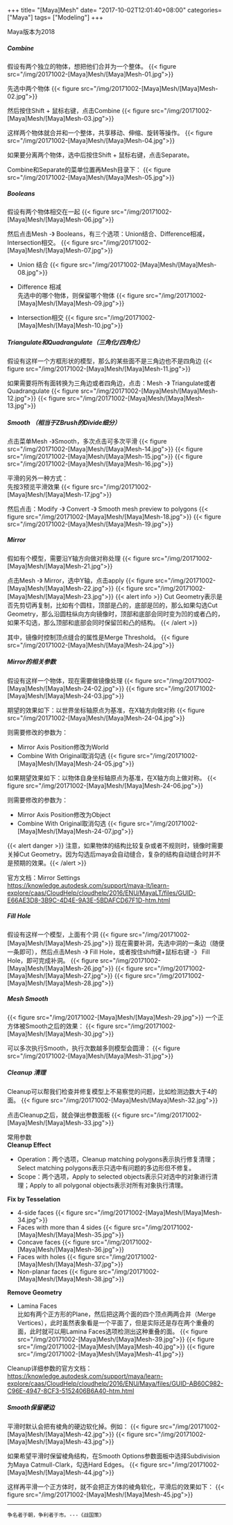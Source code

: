 +++
title= "[Maya]Mesh"
date= "2017-10-02T12:01:40+08:00"
categories= ["Maya"]
tags= ["Modeling"]
+++

Maya版本为2018

##### Combine
假设有两个独立的物体，想把他们合并为一个整体。
{{< figure src="/img/20171002-[Maya]Mesh/[Maya]Mesh-01.jpg">}}

先选中两个物体
{{< figure src="/img/20171002-[Maya]Mesh/[Maya]Mesh-02.jpg">}}

然后按住Shift + 鼠标右键，点击Combine
{{< figure src="/img/20171002-[Maya]Mesh/[Maya]Mesh-03.jpg">}}

这样两个物体就合并和一个整体，共享移动、伸缩、旋转等操作。
{{< figure src="/img/20171002-[Maya]Mesh/[Maya]Mesh-04.jpg">}}

如果要分离两个物体，选中后按住Shift + 鼠标右键，点击Separate。

Combine和Separate的菜单位置再Mesh目录下：
{{< figure src="/img/20171002-[Maya]Mesh/[Maya]Mesh-05.jpg">}}

##### Booleans
假设有两个物体相交在一起
{{< figure src="/img/20171002-[Maya]Mesh/[Maya]Mesh-06.jpg">}}

然后点击Mesh -》 Booleans，有三个选项：Union结合、Difference相减，Intersection相交。
{{< figure src="/img/20171002-[Maya]Mesh/[Maya]Mesh-07.jpg">}}

+ Union 结合
{{< figure src="/img/20171002-[Maya]Mesh/[Maya]Mesh-08.jpg">}}

+ Difference 相减  
先选中的哪个物体，则保留哪个物体
{{< figure src="/img/20171002-[Maya]Mesh/[Maya]Mesh-09.jpg">}}

+ Intersection相交
{{< figure src="/img/20171002-[Maya]Mesh/[Maya]Mesh-10.jpg">}}


##### Triangulate和Quadrangulate（三角化/四角化）
假设有这样一个方框形状的模型，那么的某些面不是三角边也不是四角边
{{< figure src="/img/20171002-[Maya]Mesh/[Maya]Mesh-11.jpg">}}

如果需要将所有面转换为三角边或者四角边，点击：Mesh -》 Triangulate或者Quadrangulate
{{< figure src="/img/20171002-[Maya]Mesh/[Maya]Mesh-12.jpg">}}
{{< figure src="/img/20171002-[Maya]Mesh/[Maya]Mesh-13.jpg">}}

##### Smooth （相当于ZBrush的Divide细分）
点击菜单Mesh -》Smooth，多次点击可多次平滑
{{< figure src="/img/20171002-[Maya]Mesh/[Maya]Mesh-14.jpg">}}
{{< figure src="/img/20171002-[Maya]Mesh/[Maya]Mesh-15.jpg">}}
{{< figure src="/img/20171002-[Maya]Mesh/[Maya]Mesh-16.jpg">}}

平滑的另外一种方式：  
先按3预览平滑效果
{{< figure src="/img/20171002-[Maya]Mesh/[Maya]Mesh-17.jpg">}}

然后点击：Modify -》 Convert -》 Smooth mesh preview to polygons
{{< figure src="/img/20171002-[Maya]Mesh/[Maya]Mesh-18.jpg">}}
{{< figure src="/img/20171002-[Maya]Mesh/[Maya]Mesh-19.jpg">}}

##### Mirror
假如有个模型，需要沿Y轴方向做对称处理
{{< figure src="/img/20171002-[Maya]Mesh/[Maya]Mesh-21.jpg">}}

点击Mesh -》 Mirror，选中Y轴，点击apply
{{< figure src="/img/20171002-[Maya]Mesh/[Maya]Mesh-22.jpg">}}
{{< figure src="/img/20171002-[Maya]Mesh/[Maya]Mesh-23.jpg">}}
{{< alert info >}}
Cut Geometry表示是否先剪切再复制，比如有个圆柱，顶部是凸的，底部是凹的，那么如果勾选Cut Geometry，那么沿圆柱纵向方向镜像时，顶部和底部会同时变为凹的或者凸的，如果不勾选，那么顶部和底部会同时保留凹和凸的结构。
{{< /alert >}}

其中，镜像时控制顶点缝合的属性是Merge Threshold。
{{< figure src="/img/20171002-[Maya]Mesh/[Maya]Mesh-24.jpg">}}

##### Mirror的相关参数
假设有这样一个物体，现在需要做镜像处理
{{< figure src="/img/20171002-[Maya]Mesh/[Maya]Mesh-24-02.jpg">}}
{{< figure src="/img/20171002-[Maya]Mesh/[Maya]Mesh-24-03.jpg">}}

期望的效果如下：以世界坐标轴原点为基准，在X轴方向做对称
{{< figure src="/img/20171002-[Maya]Mesh/[Maya]Mesh-24-04.jpg">}}

则需要修改的参数为：

+ Mirror Axis Position修改为World
+ Combine With Original取消勾选
{{< figure src="/img/20171002-[Maya]Mesh/[Maya]Mesh-24-05.jpg">}}

如果期望效果如下：以物体自身坐标轴原点为基准，在X轴方向上做对称。
{{< figure src="/img/20171002-[Maya]Mesh/[Maya]Mesh-24-06.jpg">}}

则需要修改的参数为：

+ Mirror Axis Position修改为Object
+ Combine With Original取消勾选
{{< figure src="/img/20171002-[Maya]Mesh/[Maya]Mesh-24-07.jpg">}}

{{< alert danger >}} 注意，如果物体的结构比较复杂或者不规则时，镜像时需要关掉Cut Geometry。因为勾选后maya会自动缝合，复杂的结构自动缝合时并不是预期的效果。{{< /alert >}}

官方文档：Mirror Settings  
https://knowledge.autodesk.com/support/maya-lt/learn-explore/caas/CloudHelp/cloudhelp/2016/ENU/MayaLT/files/GUID-E66AE3D8-3B9C-4D4E-9A3E-5BDAFCD67F1D-htm.html

##### Fill Hole
假设有这样一个模型，上面有个洞
{{< figure src="/img/20171002-[Maya]Mesh/[Maya]Mesh-25.jpg">}}
现在需要补洞，先选中洞的一条边（随便一条即可），然后点击Mesh -》 Fill Hole，或者按住shift键+鼠标右键 -》 Fill Hole，即可完成补洞。
{{< figure src="/img/20171002-[Maya]Mesh/[Maya]Mesh-26.jpg">}}
{{< figure src="/img/20171002-[Maya]Mesh/[Maya]Mesh-27.jpg">}}
{{< figure src="/img/20171002-[Maya]Mesh/[Maya]Mesh-28.jpg">}}

##### Mesh Smooth
{{< figure src="/img/20171002-[Maya]Mesh/[Maya]Mesh-29.jpg">}}
一个正方体被Smooth之后的效果：
{{< figure src="/img/20171002-[Maya]Mesh/[Maya]Mesh-30.jpg">}}

可以多次执行Smooth，执行次数越多则模型会圆滑：
{{< figure src="/img/20171002-[Maya]Mesh/[Maya]Mesh-31.jpg">}}

##### Cleanup 清理
Cleanup可以帮我们检查并修复模型上不易察觉的问题，比如检测边数大于4的面。
{{< figure src="/img/20171002-[Maya]Mesh/[Maya]Mesh-32.jpg">}}

点击Cleanup之后，就会弹出参数面板
{{< figure src="/img/20171002-[Maya]Mesh/[Maya]Mesh-33.jpg">}}

常用参数  
**Cleanup Effect**

+ Operation：两个选项，Cleanup matching polygons表示执行修复清理；Select matching polygons表示只选中有问题的多边形但不修复。
+ Scope：两个选项，Apply to selected objects表示只对选中的对象进行清理；Apply to all polygonal objects表示对所有对象执行清理。

**Fix by Tesselation**

+ 4-side faces
{{< figure src="/img/20171002-[Maya]Mesh/[Maya]Mesh-34.jpg">}}
+ Faces with more than 4 sides
{{< figure src="/img/20171002-[Maya]Mesh/[Maya]Mesh-35.jpg">}}
+ Concave faces
{{< figure src="/img/20171002-[Maya]Mesh/[Maya]Mesh-36.jpg">}}
+ Faces with holes
{{< figure src="/img/20171002-[Maya]Mesh/[Maya]Mesh-37.jpg">}}
+ Non-planar faces
{{< figure src="/img/20171002-[Maya]Mesh/[Maya]Mesh-38.jpg">}}

**Remove Geometry**

+ Lamina Faces  
比如有两个正方形的Plane，然后把这两个面的四个顶点两两合并（Merge Vertices），此时虽然表象看是一个平面了，但是实际还是存在两个重叠的面，此时就可以用Lamina Faces选项检测出这种重叠的面。
{{< figure src="/img/20171002-[Maya]Mesh/[Maya]Mesh-39.jpg">}}
{{< figure src="/img/20171002-[Maya]Mesh/[Maya]Mesh-40.jpg">}}
{{< figure src="/img/20171002-[Maya]Mesh/[Maya]Mesh-41.jpg">}}

Cleanup详细参数的官方文档：  
https://knowledge.autodesk.com/support/maya/learn-explore/caas/CloudHelp/cloudhelp/2016/ENU/Maya/files/GUID-AB60C982-C96E-4947-8CF3-5152406B6A40-htm.html


##### Smooth保留硬边
平滑时默认会把有棱角的硬边软化掉。例如：
{{< figure src="/img/20171002-[Maya]Mesh/[Maya]Mesh-42.jpg">}}
{{< figure src="/img/20171002-[Maya]Mesh/[Maya]Mesh-43.jpg">}}

如果希望平滑时保留棱角结构，在Smooth Options参数面板中选择Subdivision为Maya Catmull-Clark，勾选Hard Edges。
{{< figure src="/img/20171002-[Maya]Mesh/[Maya]Mesh-44.jpg">}}

这样再平滑一个正方体时，就不会把正方体的棱角软化，平滑后的效果如下：
{{< figure src="/img/20171002-[Maya]Mesh/[Maya]Mesh-45.jpg">}}

***
`争名者于朝，争利者于市。---《战国策》`